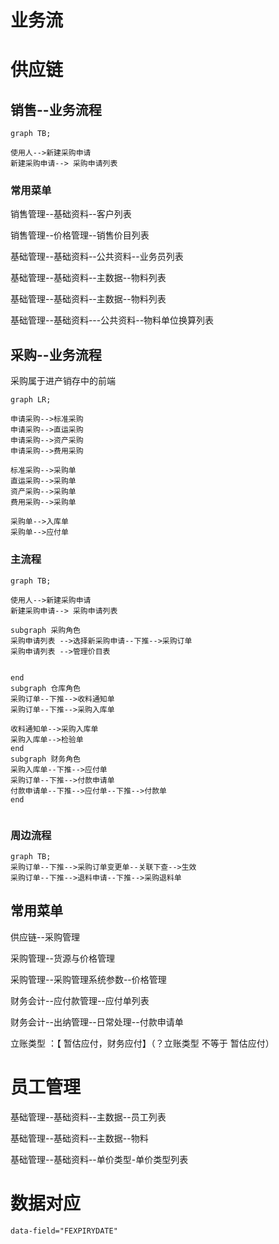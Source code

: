 

# 业务流



# 供应链



## 销售--业务流程

```mermaid
graph TB;
 
使用人-->新建采购申请
新建采购申请--> 采购申请列表
```











### 常用菜单

销售管理--基础资料--客户列表

销售管理--价格管理--销售价目列表

基础管理--基础资料--公共资料--业务员列表

基础管理--基础资料--主数据--物料列表

基础管理--基础资料--主数据--物料列表

基础管理--基础资料---公共资料--物料单位换算列表



## 采购--业务流程

采购属于进产销存中的前端





```mermaid
graph LR;

申请采购-->标准采购
申请采购-->直运采购
申请采购-->资产采购
申请采购-->费用采购

标准采购-->采购单
直运采购-->采购单
资产采购-->采购单
费用采购-->采购单

采购单-->入库单
采购单-->应付单
```





### 主流程

```mermaid
graph TB;
 
使用人-->新建采购申请
新建采购申请--> 采购申请列表

subgraph 采购角色
采购申请列表 -->选择新采购申请--下推-->采购订单
采购申请列表 -->管理价目表


end
subgraph 仓库角色
采购订单--下推-->收料通知单
采购订单--下推-->采购入库单

收料通知单-->采购入库单
采购入库单-->检验单
end
subgraph 财务角色
采购入库单--下推-->应付单
采购订单--下推-->付款申请单
付款申请单--下推-->应付单--下推-->付款单
end
 
```

### 周边流程

```mermaid
graph TB;
采购订单--下推-->采购订单变更单--关联下查-->生效
采购订单--下推-->退料申请--下推-->采购退料单
```

## 常用菜单

供应链--采购管理

采购管理--货源与价格管理

采购管理--采购管理系统参数--价格管理

财务会计--应付款管理--应付单列表

财务会计--出纳管理--日常处理--付款申请单



立账类型 ：【 暂估应付，财务应付】（？立账类型 不等于 暂估应付）





# 员工管理

基础管理--基础资料--主数据--员工列表

基础管理--基础资料--主数据--物料

基础管理--基础资料--单价类型-单价类型列表



















# 数据对应

```
data-field="FEXPIRYDATE"
```



<script type="text/javascript" src="https://cdnjs.cloudflare.com/ajax/libs/mermaid/9.4.3/mermaid.min.js"></script>
<script>
console.log('显示图表') 
mermaid.init({ noteMargin: 10 }, '.language-mermaid');
</script>
 

 
